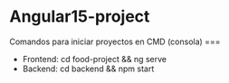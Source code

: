 # Angular15-project
Comandos para iniciar proyectos en CMD (consola) ===
- Frontend: cd food-project && ng serve 
- Backend: cd backend && npm start 

